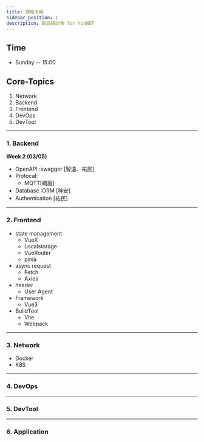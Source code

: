```yaml
---
title: 課程大綱
sidebar_position: 1
description: 假日研討會 for YunNET
---
```



## Time
* Sunday -- 15:00

## Core-Topics

1. Network
2. Backend
3. Frontend
4. DevOps
5. DevTool

----

### 1. Backend

**Week 2 (03/05)** 

* OpenAPI :swagger [智遠、祐民]
* Protocal:
	- MQTT[綱庭]
* Database :ORM [梓安]
* Authentication [祐民]

----

### 2. Frontend

* state management
	- VueX 
	- Localstorage
	- VueRouter
	- pinia
* async request
	- Fetch
	- Axios
* header
	- User Agent
* Framework
	- Vue3
* BuildTool
	- Vite
	- Webpack

----

### 3. Network

* Docker
* K8S

----

### 4. DevOps

----

### 5. DevTool

----

### 6. Application